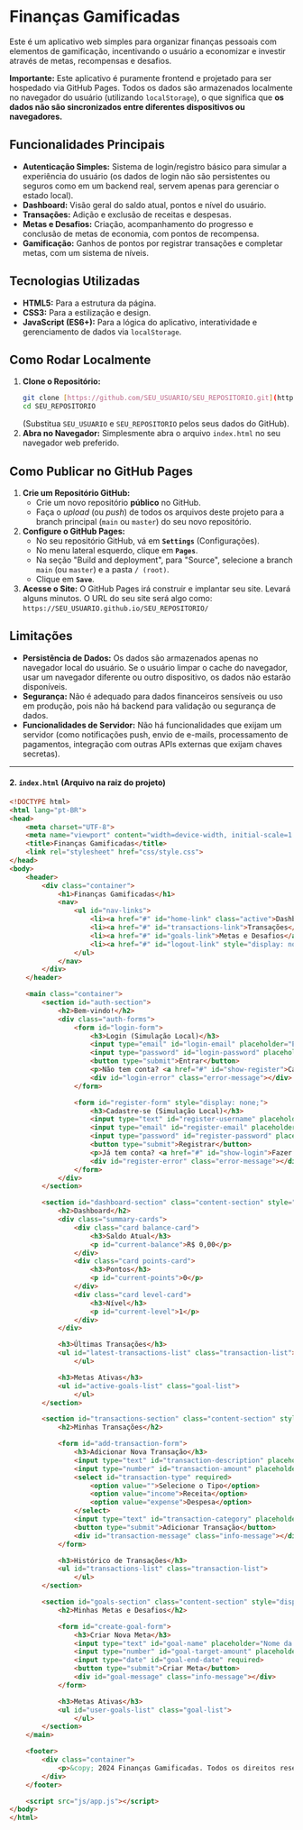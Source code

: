 # Finanças Gamificadas

Este é um aplicativo web simples para organizar finanças pessoais com elementos de gamificação, incentivando o usuário a economizar e investir através de metas, recompensas e desafios.

**Importante:** Este aplicativo é puramente frontend e projetado para ser hospedado via GitHub Pages. Todos os dados são armazenados localmente no navegador do usuário (utilizando `localStorage`), o que significa que **os dados não são sincronizados entre diferentes dispositivos ou navegadores.**

## Funcionalidades Principais

* **Autenticação Simples:** Sistema de login/registro básico para simular a experiência do usuário (os dados de login não são persistentes ou seguros como em um backend real, servem apenas para gerenciar o estado local).
* **Dashboard:** Visão geral do saldo atual, pontos e nível do usuário.
* **Transações:** Adição e exclusão de receitas e despesas.
* **Metas e Desafios:** Criação, acompanhamento do progresso e conclusão de metas de economia, com pontos de recompensa.
* **Gamificação:** Ganhos de pontos por registrar transações e completar metas, com um sistema de níveis.

## Tecnologias Utilizadas

* **HTML5:** Para a estrutura da página.
* **CSS3:** Para a estilização e design.
* **JavaScript (ES6+):** Para a lógica do aplicativo, interatividade e gerenciamento de dados via `localStorage`.

## Como Rodar Localmente

1.  **Clone o Repositório:**
    ```bash
    git clone [https://github.com/SEU_USUARIO/SEU_REPOSITORIO.git](https://github.com/SEU_USUARIO/SEU_REPOSITORIO.git)
    cd SEU_REPOSITORIO
    ```
    (Substitua `SEU_USUARIO` e `SEU_REPOSITORIO` pelos seus dados do GitHub).
2.  **Abra no Navegador:**
    Simplesmente abra o arquivo `index.html` no seu navegador web preferido.

## Como Publicar no GitHub Pages

1.  **Crie um Repositório GitHub:**
    * Crie um novo repositório **público** no GitHub.
    * Faça o *upload* (ou *push*) de todos os arquivos deste projeto para a branch principal (`main` ou `master`) do seu novo repositório.
2.  **Configure o GitHub Pages:**
    * No seu repositório GitHub, vá em **`Settings`** (Configurações).
    * No menu lateral esquerdo, clique em **`Pages`**.
    * Na seção "Build and deployment", para "Source", selecione a branch `main` (ou `master`) e a pasta `/ (root)`.
    * Clique em **`Save`**.
3.  **Acesse o Site:**
    O GitHub Pages irá construir e implantar seu site. Levará alguns minutos. O URL do seu site será algo como: `https://SEU_USUARIO.github.io/SEU_REPOSITORIO/`

## Limitações

* **Persistência de Dados:** Os dados são armazenados apenas no navegador local do usuário. Se o usuário limpar o cache do navegador, usar um navegador diferente ou outro dispositivo, os dados não estarão disponíveis.
* **Segurança:** Não é adequado para dados financeiros sensíveis ou uso em produção, pois não há backend para validação ou segurança de dados.
* **Funcionalidades de Servidor:** Não há funcionalidades que exijam um servidor (como notificações push, envio de e-mails, processamento de pagamentos, integração com outras APIs externas que exijam chaves secretas).

---

#### 2. `index.html` (Arquivo na raiz do projeto)

```html
<!DOCTYPE html>
<html lang="pt-BR">
<head>
    <meta charset="UTF-8">
    <meta name="viewport" content="width=device-width, initial-scale=1.0">
    <title>Finanças Gamificadas</title>
    <link rel="stylesheet" href="css/style.css">
</head>
<body>
    <header>
        <div class="container">
            <h1>Finanças Gamificadas</h1>
            <nav>
                <ul id="nav-links">
                    <li><a href="#" id="home-link" class="active">Dashboard</a></li>
                    <li><a href="#" id="transactions-link">Transações</a></li>
                    <li><a href="#" id="goals-link">Metas e Desafios</a></li>
                    <li><a href="#" id="logout-link" style="display: none;">Sair</a></li>
                </ul>
            </nav>
        </div>
    </header>

    <main class="container">
        <section id="auth-section">
            <h2>Bem-vindo!</h2>
            <div class="auth-forms">
                <form id="login-form">
                    <h3>Login (Simulação Local)</h3>
                    <input type="email" id="login-email" placeholder="E-mail (qualquer um)" required>
                    <input type="password" id="login-password" placeholder="Senha (qualquer uma)" required>
                    <button type="submit">Entrar</button>
                    <p>Não tem conta? <a href="#" id="show-register">Cadastre-se</a></p>
                    <div id="login-error" class="error-message"></div>
                </form>

                <form id="register-form" style="display: none;">
                    <h3>Cadastre-se (Simulação Local)</h3>
                    <input type="text" id="register-username" placeholder="Nome de Usuário" required>
                    <input type="email" id="register-email" placeholder="E-mail" required>
                    <input type="password" id="register-password" placeholder="Senha" required>
                    <button type="submit">Registrar</button>
                    <p>Já tem conta? <a href="#" id="show-login">Fazer Login</a></p>
                    <div id="register-error" class="error-message"></div>
                </form>
            </div>
        </section>

        <section id="dashboard-section" class="content-section" style="display: none;">
            <h2>Dashboard</h2>
            <div class="summary-cards">
                <div class="card balance-card">
                    <h3>Saldo Atual</h3>
                    <p id="current-balance">R$ 0,00</p>
                </div>
                <div class="card points-card">
                    <h3>Pontos</h3>
                    <p id="current-points">0</p>
                </div>
                <div class="card level-card">
                    <h3>Nível</h3>
                    <p id="current-level">1</p>
                </div>
            </div>

            <h3>Últimas Transações</h3>
            <ul id="latest-transactions-list" class="transaction-list">
                </ul>

            <h3>Metas Ativas</h3>
            <ul id="active-goals-list" class="goal-list">
                </ul>
        </section>

        <section id="transactions-section" class="content-section" style="display: none;">
            <h2>Minhas Transações</h2>

            <form id="add-transaction-form">
                <h3>Adicionar Nova Transação</h3>
                <input type="text" id="transaction-description" placeholder="Descrição" required>
                <input type="number" id="transaction-amount" placeholder="Valor" step="0.01" required>
                <select id="transaction-type" required>
                    <option value="">Selecione o Tipo</option>
                    <option value="income">Receita</option>
                    <option value="expense">Despesa</option>
                </select>
                <input type="text" id="transaction-category" placeholder="Categoria (Opcional)">
                <button type="submit">Adicionar Transação</button>
                <div id="transaction-message" class="info-message"></div>
            </form>

            <h3>Histórico de Transações</h3>
            <ul id="transactions-list" class="transaction-list">
                </ul>
        </section>

        <section id="goals-section" class="content-section" style="display: none;">
            <h2>Minhas Metas e Desafios</h2>

            <form id="create-goal-form">
                <h3>Criar Nova Meta</h3>
                <input type="text" id="goal-name" placeholder="Nome da Meta" required>
                <input type="number" id="goal-target-amount" placeholder="Valor Alvo" step="0.01" required>
                <input type="date" id="goal-end-date" required>
                <button type="submit">Criar Meta</button>
                <div id="goal-message" class="info-message"></div>
            </form>

            <h3>Metas Ativas</h3>
            <ul id="user-goals-list" class="goal-list">
                </ul>
        </section>
    </main>

    <footer>
        <div class="container">
            <p>&copy; 2024 Finanças Gamificadas. Todos os direitos reservados.</p>
        </div>
    </footer>

    <script src="js/app.js"></script>
</body>
</html>
